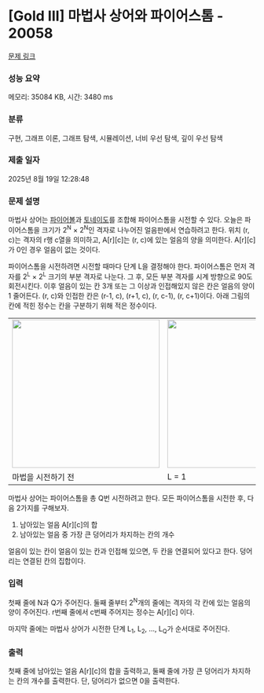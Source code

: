 # [Gold III] 마법사 상어와 파이어스톰 - 20058 

[문제 링크](https://www.acmicpc.net/problem/20058) 

### 성능 요약

메모리: 35084 KB, 시간: 3480 ms

### 분류

구현, 그래프 이론, 그래프 탐색, 시뮬레이션, 너비 우선 탐색, 깊이 우선 탐색

### 제출 일자

2025년 8월 19일 12:28:48

### 문제 설명

<p>마법사 상어는 <a href="/problem/20056">파이어볼</a>과 <a href="/problem/20057">토네이도</a>를 조합해 파이어스톰을 시전할 수 있다. 오늘은 파이어스톰을 크기가 2<sup>N</sup> × 2<sup>N</sup>인 격자로 나누어진 얼음판에서 연습하려고 한다. 위치 (r, c)는 격자의 r행 c열을 의미하고, A[r][c]는 (r, c)에 있는 얼음의 양을 의미한다. A[r][c]가 0인 경우 얼음이 없는 것이다.</p>

<p>파이어스톰을 시전하려면 시전할 때마다 단계 L을 결정해야 한다. 파이어스톰은 먼저 격자를 2<sup>L</sup> × 2<sup>L</sup> 크기의 부분 격자로 나눈다. 그 후, 모든 부분 격자를 시계 방향으로 90도 회전시킨다. 이후 얼음이 있는 칸 3개 또는 그 이상과 인접해있지 않은 칸은 얼음의 양이 1 줄어든다. (r, c)와 인접한 칸은 (r-1, c), (r+1, c), (r, c-1), (r, c+1)이다. 아래 그림의 칸에 적힌 정수는 칸을 구분하기 위해 적은 정수이다.</p>

<table class="table table-bordered td-center td-middle" style="width:100%;">
	<tbody>
		<tr>
			<td><img alt="" src="https://upload.acmicpc.net/68137f5d-fdbd-48c6-92f0-0a74ee53b0c2/-/preview/" style="width: 300px; height: 302px;"></td>
			<td><img alt="" src="https://upload.acmicpc.net/4216e4de-a9f7-4bf0-9385-e20c583c1228/-/preview/" style="width: 300px; height: 302px;"></td>
			<td><img alt="" src="https://upload.acmicpc.net/a58a4219-afc7-4f77-a194-a5495882eeb4/-/preview/" style="width: 300px; height: 300px;"></td>
		</tr>
		<tr>
			<td>마법을 시전하기 전</td>
			<td>L = 1</td>
			<td>L = 2</td>
		</tr>
	</tbody>
</table>

<p>마법사 상어는 파이어스톰을 총 Q번 시전하려고 한다. 모든 파이어스톰을 시전한 후, 다음 2가지를 구해보자.</p>

<ol>
	<li>남아있는 얼음 A[r][c]의 합</li>
	<li>남아있는 얼음 중 가장 큰 덩어리가 차지하는 칸의 개수</li>
</ol>

<p>얼음이 있는 칸이 얼음이 있는 칸과 인접해 있으면, 두 칸을 연결되어 있다고 한다. 덩어리는 연결된 칸의 집합이다.</p>

### 입력 

 <p>첫째 줄에 N과 Q가 주어진다. 둘째 줄부터 2<sup>N</sup>개의 줄에는 격자의 각 칸에 있는 얼음의 양이 주어진다. r번째 줄에서 c번째 주어지는 정수는 A[r][c] 이다.</p>

<p>마지막 줄에는 마법사 상어가 시전한 단계 L<sub>1</sub>, L<sub>2</sub>, ..., L<sub>Q</sub>가 순서대로 주어진다.</p>

### 출력 

 <p>첫째 줄에 남아있는 얼음 A[r][c]의 합을 출력하고, 둘째 줄에 가장 큰 덩어리가 차지하는 칸의 개수를 출력한다. 단, 덩어리가 없으면 0을 출력한다.</p>

